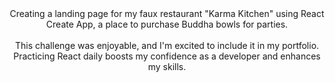 <center>
Creating a landing page for my faux restaurant "Karma Kitchen" using React Create App, a place to purchase Buddha bowls for parties.
  <br> <br>
This challenge was enjoyable, and I'm excited to include it in my portfolio. Practicing React daily boosts my confidence as a developer and enhances my skills.
<br> 
